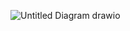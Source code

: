![Untitled Diagram drawio](https://github.com/user-attachments/assets/f30dd407-62bd-493d-bc48-46fb66580320)
